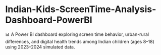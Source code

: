 # Indian-Kids-ScreenTime-Analysis-Dashboard-PowerBI
📊 A Power BI dashboard exploring screen time behavior, urban-rural differences, and digital health trends among Indian children (ages 8–18) using 2023–2024 simulated data.

